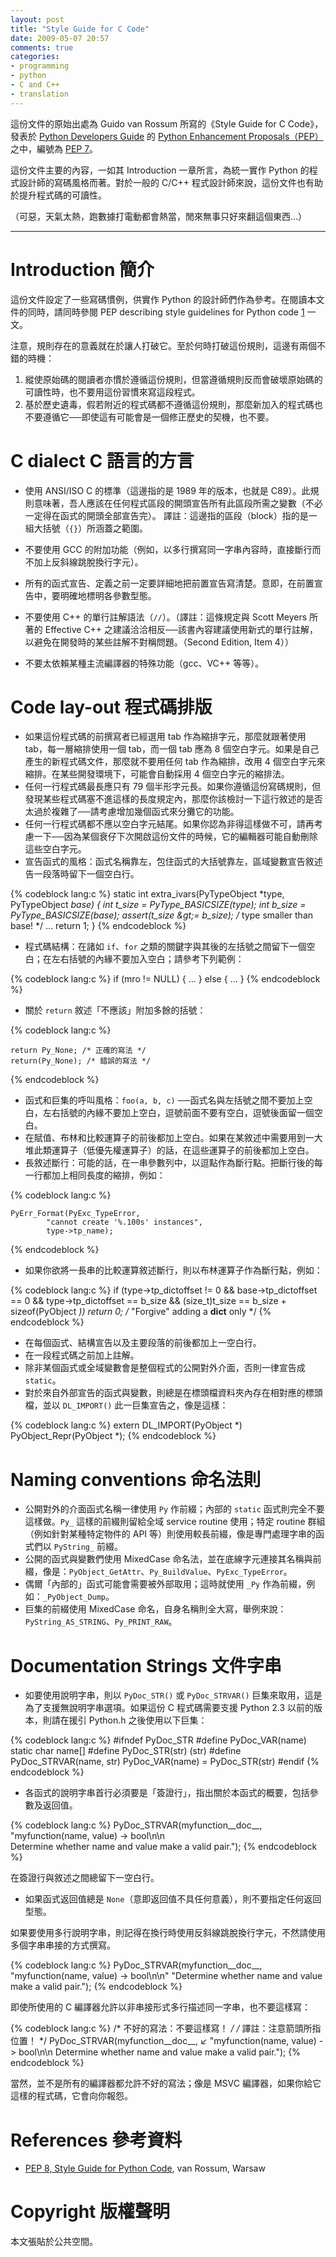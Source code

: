 ```yaml
---
layout: post
title: "Style Guide for C Code"
date: 2009-05-07 20:57
comments: true
categories: 
- programming
- python
- C and C++
- translation
---
```

這份文件的原始出處為 Guido van Rossum 所寫的《Style Guide for C Code》，發表於 [Python Developers Guide](http://www.python.org/dev/) 的 [Python Enhancement Proposals（PEP）](http://www.python.org/dev/peps/)之中，編號為 [PEP 7](http://www.python.org/dev/peps/pep-0007/)。

這份文件主要的內容，一如其 Introduction 一章所言，為統一實作 Python 的程式設計師的寫碼風格而著。對於一般的 C/C++ 程式設計師來說，這份文件也有助於提升程式碼的可讀性。

（可惡，天氣太熱，跑數據打電動都會熱當，閒來無事只好來翻這個東西…）

* * * * *

Introduction 簡介
===============

這份文件設定了一些寫碼慣例，供實作 Python 的設計師們作為參考。在閱讀本文件的同時，請同時參閱 PEP describing style guidelines for Python code [1][1] 一文。

注意，規則存在的意義就在於讓人打破它。至於何時打破這份規則，這邊有兩個不錯的時機：

1. 縱使原始碼的閱讀者亦慣於遵循這份規則，但當遵循規則反而會破壞原始碼的可讀性時，也不要用這份習慣來寫這段程式。
1. 基於歷史遺毒，假若附近的程式碼都不遵循這份規則，那麼新加入的程式碼也不要遵循它──即使這有可能會是一個修正歷史的契機，也不要。

C dialect C 語言的方言
=================

- 使用 ANSI/ISO C 的標準（這邊指的是 1989 年的版本，也就是 C89）。此規則意味著，吾人應該在任何程式區段的開頭宣告所有此區段所需之變數（不必一定得在函式的開頭全部宣告完）。
譯註：這邊指的區段（block）指的是一組大括號（``{}``）所涵蓋之範圍。

- 不要使用 GCC 的附加功能（例如，以多行撰寫同一字串內容時，直接斷行而不加上反斜線跳脫換行字元）。
- 所有的函式宣告、定義之前一定要詳細地把前置宣告寫清楚。意即，在前置宣告中，要明確地標明各參數型態。
- 不要使用 C++ 的單行註解語法（``//``）。（譯註：這條規定與 Scott Meyers 所著的 Effective C++ 之建議洽洽相反──該書內容建議使用新式的單行註解，以避免在開發時的某些註解不對稱問題。（Second Edition, Item 4））
- 不要太依賴某種主流編譯器的特殊功能（gcc、VC++ 等等）。

Code lay-out 程式碼排版
==================

- 如果這份程式碼的前撰寫者已經選用 tab 作為縮排字元，那麼就跟著使用tab，每一層縮排使用一個 tab，而一個 tab 應為 8 個空白字元。如果是自己產生的新程式碼文件，那麼就不要用任何 tab 作為縮排，改用 4 個空白字元來縮排。在某些開發環境下，可能會自動採用 4 個空白字元的縮排法。
- 任何一行程式碼最長應只有 79 個半形字元長。如果你遵循這份寫碼規則，但發現某些程式碼塞不進這樣的長度規定內，那麼你該檢討一下這行敘述的是否太過於複雜了──請考慮增加幾個函式來分攤它的功能。
- 任何一行程式碼都不應以空白字元結尾。如果你認為非得這樣做不可，請再考慮一下──因為某個衰仔下次開啟這份文件的時候，它的編輯器可能自動刪除這些空白字元。
- 宣告函式的風格：函式名稱靠左，包住函式的大括號靠左，區域變數宣告敘述告一段落時留下一個空白行。

{% codeblock lang:c %}
static int
extra_ivars(PyTypeObject *type, PyTypeObject *base)
{
    int t_size = PyType_BASICSIZE(type);
    int b_size = PyType_BASICSIZE(base);
    assert(t_size &amp;gt;= b_size); /* type smaller than base! */
    ...
    return 1;
}
{% endcodeblock %}

- 程式碼結構：在諸如 ``if``、``for`` 之類的關鍵字與其後的左括號之間留下一個空白；在左右括號的內緣不要加入空白；請參考下列範例：

{% codeblock lang:c %}
if (mro != NULL) {
    ...
}
else {
    ...
}
{% endcodeblock %}

- 關於 ``return`` 敘述「不應該」附加多餘的括號：

{% codeblock lang:c %}

    return Py_None; /* 正確的寫法 */
    return(Py_None); /* 錯誤的寫法 */

{% endcodeblock %}

- 函式和巨集的呼叫風格：``foo(a, b, c)`` ──函式名與左括號之間不要加上空白，左右括號的內緣不要加上空白，逗號前面不要有空白，逗號後面留一個空白。
- 在賦值、布林和比較運算子的前後都加上空白。如果在某敘述中需要用到一大堆此類運算子（低優先權運算子）的話，在這些運算子的前後都加上空白。
- 長敘述斷行：可能的話，在一串參數列中，以逗點作為斷行點。把斷行後的每一行都加上相同長度的縮排，例如：

{% codeblock lang:c %}

    PyErr_Format(PyExc_TypeError,
            "cannot create '%.100s' instances",
            type->tp_name);

{% endcodeblock %}

- 如果你欲將一長串的比較運算敘述斷行，則以布林運算子作為斷行點，例如：

{% codeblock lang:c %}
if (type->tp_dictoffset != 0 && base->tp_dictoffset == 0 &&
    type->tp_dictoffset == b_size &&
    (size_t)t_size == b_size + sizeof(PyObject *))
    return 0; /* "Forgive" adding a __dict__ only */
{% endcodeblock %}

- 在每個函式、結構宣告以及主要段落的前後都加上一空白行。
- 在一段程式碼之前加上註解。
- 除非某個函式或全域變數會是整個程式的公開對外介面，否則一律宣告成 ``static``。
- 對於來自外部宣告的函式與變數，則總是在標頭檔資料夾內存在相對應的標頭檔，並以 ``DL_IMPORT()`` 此一巨集宣告之，像是這樣：

{% codeblock lang:c %}
extern DL_IMPORT(PyObject *) PyObject_Repr(PyObject *);
{% endcodeblock %}

Naming conventions 命名法則
=======================

- 公開對外的介面函式名稱一律使用 ``Py`` 作前綴；內部的 ``static`` 函式則完全不要這樣做。``Py_`` 這樣的前綴則留給全域 service routine 使用；特定 routine 群組（例如針對某種特定物件的 API 等）則使用較長前綴，像是專門處理字串的函式們以 ``PyString_`` 前綴。
- 公開的函式與變數們使用 MixedCase 命名法，並在底線字元連接其名稱與前綴，像是：``PyObject_GetAttr``、``Py_BuildValue``、``PyExc_TypeError``。
- 偶爾「內部的」函式可能會需要被外部取用；這時就使用 ``_Py`` 作為前綴，例如：``_PyObject_Dump``。
- 巨集的前綴使用 MixedCase 命名，自身名稱則全大寫，舉例來說：``PyString_AS_STRING``、``Py_PRINT_RAW``。

Documentation Strings 文件字串
==========================

- 如要使用說明字串，則以 ``PyDoc_STR()`` 或 ``PyDoc_STRVAR()`` 巨集來取用，這是為了支援無說明字串選項。如果這份 C 程式碼需要支援 Python 2.3 以前的版本，則請在援引 Python.h 之後使用以下巨集：

{% codeblock lang:c %}
#ifndef PyDoc_STR
#define PyDoc_VAR(name)         static char name[]
#define PyDoc_STR(str)          (str)
#define PyDoc_STRVAR(name, str) PyDoc_VAR(name) = PyDoc_STR(str)
#endif
{% endcodeblock %}

- 各函式的說明字串首行必須要是「簽證行」，指出關於本函式的概要，包括參數及返回值。

{% codeblock lang:c %}
PyDoc_STRVAR(myfunction__doc__,
        "myfunction(name, value) -> bool\n\n\
        Determine whether name and value make a valid pair.");
{% endcodeblock %}

在簽證行與敘述之間總留下一空白行。

- 如果函式返回值總是 ``None``（意即返回值不具任何意義），則不要指定任何返回型態。

如果要使用多行說明字串，則記得在換行時使用反斜線跳脫換行字元，不然請使用多個字串串接的方式撰寫。

{% codeblock lang:c %}
PyDoc_STRVAR(myfunction__doc__,
        "myfunction(name, value) -> bool\n\n"
        "Determine whether name and value make a valid pair.");
{% endcodeblock %}

即使所使用的 C 編譯器允許以非串接形式多行描述同一字串，也不要這樣寫：

{% codeblock lang:c %}
/* 不好的寫法：不要這樣寫！ */    /* 譯註：注意箭頭所指位置！ */
PyDoc_STRVAR(myfunction__doc__,        ↙
        "myfunction(name, value) -> bool\n\n
        Determine whether name and value make a valid pair.");
{% endcodeblock %}

當然，並不是所有的編譯器都允許不好的寫法；像是 MSVC 編譯器，如果你給它這樣的程式碼，它會向你報怨。

References 參考資料
===============

- [PEP 8, Style Guide for Python Code][1], van Rossum, Warsaw

[1]: http://www.python.org/dev/peps/pep-0008/

Copyright 版權聲明
==============

本文張貼於公共空間。

